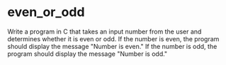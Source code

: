 # even_or_odd
Write a program in C that takes an input number from the user and determines whether it is even or odd. If the number is even, the program should display the message "Number is even." If the number is odd, the program should display the message "Number is odd."

